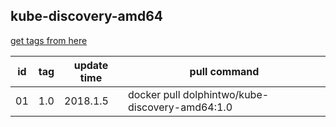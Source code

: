 ## kube-discovery-amd64
[get tags from here](https://console.cloud.google.com/gcr/images/google-containers/GLOBAL/kube-discovery-amd64?project=google-containers&gcrImageListsize=200)

|id|tag|update time|pull command|
|--|---|-----------|------------|
|01|1.0|2018.1.5|docker pull dolphintwo/kube-discovery-amd64:1.0|